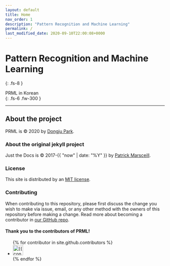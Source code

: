 ```yaml
---
layout: default
title: Home
nav_order: 1
description: "Pattern Recognition and Machine Learning"
permalink: /
last_modified_date: 2020-09-10T22:00:08+0000
---
```


# Pattern Recognition and Machine Learning
{: .fs-8 }

PRML in Korean  
{: .fs-6 .fw-300 }

---

## About the project

PRML is &copy; 2020 by [Dongju Park](https://toriving.github.io/).


### About the original jekyll project

Just the Docs is &copy; 2017-{{ "now" | date: "%Y" }} by [Patrick Marsceill](http://patrickmarsceill.com).

### License

This site is distributed by an [MIT license](https://github.com/toriving/prml/blob/master/LICENSE.txt).

### Contributing

When contributing to this repository, please first discuss the change you wish to make via issue,
email, or any other method with the owners of this repository before making a change. Read more about becoming a contributor in [our GitHub repo](https://github.com/pmarsceill/just-the-docs#contributing).

#### Thank you to the contributors of PRML!

<ul class="list-style-none">
{% for contributor in site.github.contributors %}
  <li class="d-inline-block mr-1">
     <a href="{{ contributor.html_url }}"><img src="{{ contributor.avatar_url }}" width="32" height="32" alt="{{ contributor.login }}"/></a>
  </li>
{% endfor %}
</ul>
